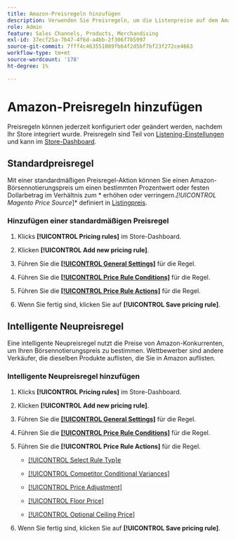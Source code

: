 ```yaml
---
title: Amazon-Preisregeln hinzufügen
description: Verwenden Sie Preisregeln, um die Listenpreise auf dem Amazon Marketplace für Ihren Commerce-Produktkatalog zu verwalten.
role: Admin
feature: Sales Channels, Products, Merchandising
exl-id: 37ecf25a-7b47-4f6d-a4bb-2f306f7b5997
source-git-commit: 7fff4c463551089fb64f2d5bf7bf23f272ce4663
workflow-type: tm+mt
source-wordcount: '178'
ht-degree: 1%

---
```


# Amazon-Preisregeln hinzufügen

Preisregeln können jederzeit konfiguriert oder geändert werden, nachdem Ihr Store integriert wurde. Preisregeln sind Teil von [Listening-Einstellungen](./listing-settings.md) und kann im [Store-Dashboard](./amazon-store-dashboard.md).

## Standardpreisregel

Mit einer standardmäßigen Preisregel-Aktion können Sie einen Amazon-Börsennotierungspreis um einen bestimmten Prozentwert oder festen Dollarbetrag im Verhältnis zum * erhöhen oder verringern.*[!UICONTROL Magento Price Source*]* definiert in [Listingpreis](./listing-price.md).

### Hinzufügen einer standardmäßigen Preisregel

1. Klicks **[!UICONTROL Pricing rules]** im Store-Dashboard.

1. Klicken **[!UICONTROL Add new pricing rule]**.

1. Führen Sie die **[[!UICONTROL General Settings]](./pricing-rule-general-settings.md)** für die Regel.

1. Führen Sie die **[[!UICONTROL Price Rule Conditions]](./pricing-rule-conditions.md)** für die Regel.

1. Führen Sie die **[[!UICONTROL Price Rule Actions]](./standard-price-rules.md)** für die Regel.

1. Wenn Sie fertig sind, klicken Sie auf **[!UICONTROL Save pricing rule]**.

## Intelligente Neupreisregel

Eine intelligente Neupreisregel nutzt die Preise von Amazon-Konkurrenten, um Ihren Börsennotierungspreis zu bestimmen. Wettbewerber sind andere Verkäufer, die dieselben Produkte auflisten, die Sie in Amazon auflisten.

### Intelligente Neupreisregel hinzufügen

1. Klicks **[!UICONTROL Pricing rules]** im Store-Dashboard.

1. Klicken **[!UICONTROL Add new pricing rule]**.

1. Führen Sie die **[[!UICONTROL General Settings]](./pricing-rule-general-settings.md)** für die Regel.

1. Führen Sie die **[[!UICONTROL Price Rule Conditions]](./pricing-rule-conditions.md)** für die Regel.

1. Führen Sie die **[!UICONTROL Price Rule Actions]** für die Regel.

   - [[!UICONTROL Select Rule Typ]e](./intelligent-repricing-rules.md)

   - [[!UICONTROL Competitor Conditional Variances]](./competitor-conditional-variances.md)

   - [[!UICONTROL Price Adjustment]](./price-adjustment.md)

   - [[!UICONTROL Floor Price]](./floor-price.md)

   - [[!UICONTROL Optional Ceiling Price]](./optional-ceiling-price.md)

1. Wenn Sie fertig sind, klicken Sie auf **[!UICONTROL Save pricing rule]**.
